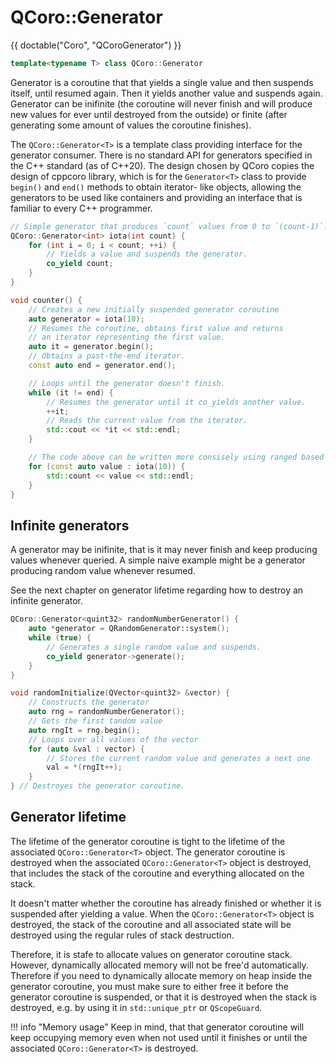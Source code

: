 <!--
SPDX-FileCopyrightText: 2022 Daniel Vrátil <dvratil@kde.org>

SPDX-License-Identifier: GFDL-1.3-or-later
-->

# QCoro::Generator<T>

{{ doctable("Coro", "QCoroGenerator") }}

```cpp
template<typename T> class QCoro::Generator
```

Generator is a coroutine that that yields a single value and then
suspends itself, until resumed again. Then it yields another value
and suspends again. Generator can be inifinite (the coroutine will
never finish and will produce new values for ever until destroyed
from the outside) or finite (after generating some amount of values
the coroutine finishes).

The `QCoro::Generator<T>` is a template class providing interface
for the generator consumer. There is no standard API for generators
specified in the C++ standard (as of C++20). The design chosen by
QCoro copies the design of cppcoro library, which is for the `Generator<T>`
class to provide `begin()` and `end()` methods to obtain iterator-
like objects, allowing the generators to be used like containers and
providing an interface that is familiar to every C++ programmer.

```cpp
// Simple generator that produces `count` values from 0 to `(count-1)`.
QCoro::Generator<int> iota(int count) {
    for (int i = 0; i < count; ++i) {
        // Yields a value and suspends the generator.
        co_yield count;
    }
}

void counter() {
    // Creates a new initially suspended generator coroutine
    auto generator = iota(10);
    // Resumes the coroutine, obtains first value and returns
    // an iterator representing the first value.
    auto it = generator.begin();
    // Obtains a past-the-end iterator.
    const auto end = generator.end();

    // Loops until the generator doesn't finish.
    while (it != end) {
        // Resumes the generator until it co_yields another value.
        ++it;
        // Reads the current value from the iterator.
        std::cout << *it << std::endl;
    }

    // The code above can be written more consisely using ranged based for-loop
    for (const auto value : iota(10)) {
        std::count << value << std::endl;
    }
}
```

## Infinite generators

A generator may be inifinite, that is it may never finish and keep
producing values whenever queried. A simple naive example might be
a generator producing random value whenever resumed.

See the next chapter on generator lifetime regarding how to destroy
an infinite generator.


```cpp
QCoro::Generator<quint32> randomNumberGenerator() {
    auto *generator = QRandomGenerator::system();
    while (true) {
        // Generates a single random value and suspends.
        co_yield generator->generate();
    }
}

void randomInitialize(QVector<quint32> &vector) {
    // Constructs the generator
    auto rng = randomNumberGenerator();
    // Gets the first tandom value
    auto rngIt = rng.begin();
    // Loops over all values of the vector
    for (auto &val : vector) {
        // Stores the current random value and generates a next one
        val = *(rngIt++);
    }
} // Destroyes the generator coroutine.
```

## Generator lifetime

The lifetime of the generator coroutine is tight to the lifetime
of the associated `QCoro::Generator<T>` object. The generator
coroutine is destroyed when the associated `QCoro::Generator<T>`
object is destroyed, that includes the stack of the coroutine
and everything allocated on the stack.

It doesn't matter whether the coroutine has already finished or
whether it is suspended after yielding a value. When the
`QCoro::Generator<T>` object is destroyed, the stack of the
coroutine and all associated state will be destroyed using the
regular rules of stack destruction.

Therefore, it is stafe to allocate values on generator coroutine
stack. However, dynamically allocated memory will not be free'd
automatically. Therefore if you need to dynamically allocate
memory on heap inside the generator coroutine, you must make
sure to either free it before the generator coroutine is suspended,
or that it is destroyed when the stack is destroyed, e.g. by using
it in `std::unique_ptr` or `QScopeGuard`.

!!! info "Memory usage"
    Keep in mind, that that generator coroutine will keep occupying
    memory even when not used until it finishes or until the
    associated `QCoro::Generator<T>` is destroyed.
